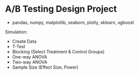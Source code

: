 # A/B Testing Design Project
- pandas, numpy, matplotlib, seaborn, plotly, sklearn, xgboost

Simulation: 
- Create Data
- T-Test
- Blocking (Select Treatment & Control Groups)
- One-way ANOVA
- Two-way ANOVA
- Sample Size (Effect Size, Power)
